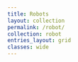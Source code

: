 ```yaml
---
title: Robots
layout: collection
permalink: /robot/
collection: robot
entries_layout: grid
classes: wide
---
```


